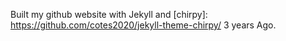 Built my github website with Jekyll and [chirpy]: https://github.com/cotes2020/jekyll-theme-chirpy/ 3 years Ago.